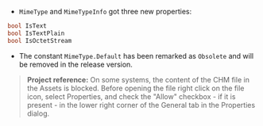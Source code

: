 ﻿- `MimeType` and `MimeTypeInfo` got three new properties:
```csharp
bool IsText
bool IsTextPlain
bool IsOctetStream
```
- The constant `MimeType.Default` has been remarked as `Obsolete` and will be removed in the release version.


>**Project reference:** On some systems, the content of the CHM file in the Assets is blocked. Before opening the file right click on the file icon, select Properties, and check the "Allow" checkbox - if it is present - in the lower right corner of the General tab in the Properties dialog.